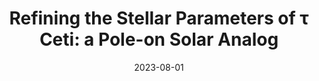 ---
title: 'Refining the Stellar Parameters of τ Ceti: a Pole-on Solar Analog'
collection: publications
category: manuscripts
permalink: /publication/tau-ceti
# excerpt: 'This paper is about the number 1. The number 2 is left for future work.'
date: 2023-08-01
venue: 'Astronomical Journal'
paperurl: 'https://iopscience.iop.org/article/10.3847/1538-3881/ace906/pdf'
bibtexurl: 'http://academicpages.github.io/files/bibtex1.bib'
citation: 'Korolik, M., Roettenbacher, R. M., Fischer, D. A., et al. 2023, AJ, 166, 123'
---